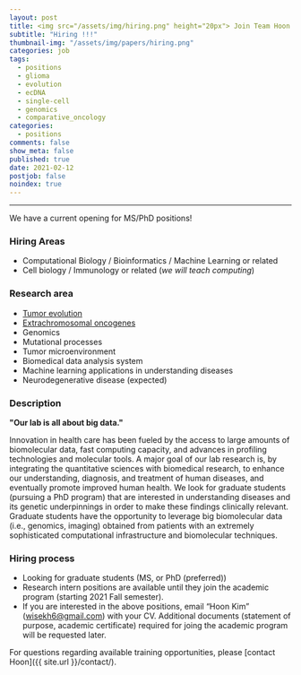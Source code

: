 ```yaml
---
layout: post
title: <img src="/assets/img/hiring.png" height="20px"> Join Team Hoon - We have MS/PhD positions open!
subtitle: "Hiring !!!"
thumbnail-img: "/assets/img/papers/hiring.png"
categories: job
tags:
  - positions
  - glioma
  - evolution
  - ecDNA
  - single-cell
  - genomics
  - comparative_oncology
categories:
  - positions
comments: false
show_meta: false
published: true
date: 2021-02-12
postjob: false
noindex: true
---
```


<hr>

We have a current opening for MS/PhD positions!

### Hiring Areas
- Computational Biology / Bioinformatics / Machine Learning or related
- Cell biology / Immunology or related (*we will teach computing*)

### Research area

* [Tumor evolution]({{site.url}}/glass)
* [Extrachromosomal oncogenes]({{site.url}}/tags/#ecDNA)
* Genomics
* Mutational processes
* Tumor microenvironment
* Biomedical data analysis system
* Machine learning applications in understanding diseases
* Neurodegenerative disease (expected)

### Description

**"Our lab is all about big data."**

Innovation in health care has been fueled by the access to large amounts of biomolecular data, fast computing capacity, and advances in profiling technologies and molecular tools. A major goal of our lab research is, by integrating the quantitative sciences with biomedical research, to enhance our understanding, diagnosis, and treatment of human diseases, and eventually promote improved human health. We look for graduate students (pursuing a PhD program) that are interested in understanding diseases and its genetic underpinnings in order to make these findings clinically relevant. Graduate students have the opportunity to leverage big biomolecular data (i.e., genomics, imaging) obtained from patients with an extremely sophisticated computational infrastructure and biomolecular techniques.

### Hiring process

- Looking for graduate students (MS, or PhD (preferred))
- Research intern positions are available until they join the academic program (starting 2021 Fall semester).
- If you are interested in the above positions, email “Hoon Kim” (wisekh6@gmail.com) with your CV. Additional documents (statement of purpose, academic certificate) required for joing the academic program will be requested later.

<i class="fa fa-question-circle"></i> For questions regarding available training opportunities, please \[contact Hoon]({{ site.url }}/contact/).
